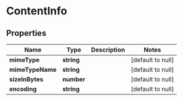 # ContentInfo

## Properties
Name | Type | Description | Notes
------------ | ------------- | ------------- | -------------
**mimeType** | **string** |  | [default to null]
**mimeTypeName** | **string** |  | [default to null]
**sizeInBytes** | **number** |  | [default to null]
**encoding** | **string** |  | [default to null]


